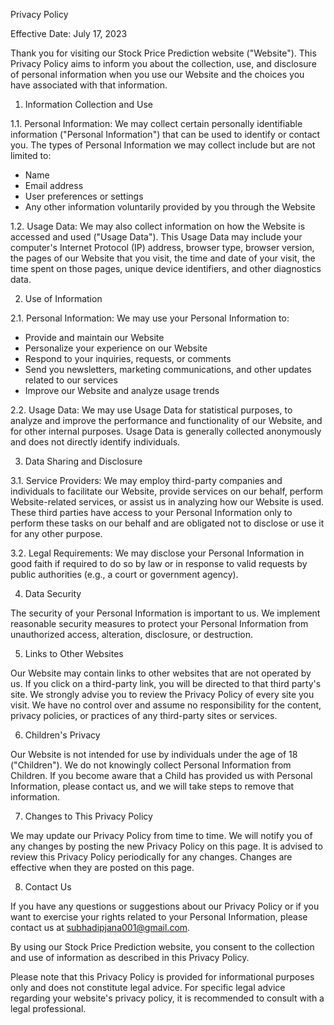 Privacy Policy

Effective Date: July 17, 2023

Thank you for visiting our Stock Price Prediction website ("Website"). This Privacy Policy aims to inform you about the collection, use, and disclosure of personal information when you use our Website and the choices you have associated with that information.

1. Information Collection and Use

1.1. Personal Information:
We may collect certain personally identifiable information ("Personal Information") that can be used to identify or contact you. The types of Personal Information we may collect include but are not limited to:

- Name
- Email address
- User preferences or settings
- Any other information voluntarily provided by you through the Website

1.2. Usage Data:
We may also collect information on how the Website is accessed and used ("Usage Data"). This Usage Data may include your computer's Internet Protocol (IP) address, browser type, browser version, the pages of our Website that you visit, the time and date of your visit, the time spent on those pages, unique device identifiers, and other diagnostics data.

2. Use of Information

2.1. Personal Information:
We may use your Personal Information to:
- Provide and maintain our Website
- Personalize your experience on our Website
- Respond to your inquiries, requests, or comments
- Send you newsletters, marketing communications, and other updates related to our services
- Improve our Website and analyze usage trends

2.2. Usage Data:
We may use Usage Data for statistical purposes, to analyze and improve the performance and functionality of our Website, and for other internal purposes. Usage Data is generally collected anonymously and does not directly identify individuals.

3. Data Sharing and Disclosure

3.1. Service Providers:
We may employ third-party companies and individuals to facilitate our Website, provide services on our behalf, perform Website-related services, or assist us in analyzing how our Website is used. These third parties have access to your Personal Information only to perform these tasks on our behalf and are obligated not to disclose or use it for any other purpose.

3.2. Legal Requirements:
We may disclose your Personal Information in good faith if required to do so by law or in response to valid requests by public authorities (e.g., a court or government agency).

4. Data Security

The security of your Personal Information is important to us. We implement reasonable security measures to protect your Personal Information from unauthorized access, alteration, disclosure, or destruction.

5. Links to Other Websites

Our Website may contain links to other websites that are not operated by us. If you click on a third-party link, you will be directed to that third party's site. We strongly advise you to review the Privacy Policy of every site you visit. We have no control over and assume no responsibility for the content, privacy policies, or practices of any third-party sites or services.

6. Children's Privacy

Our Website is not intended for use by individuals under the age of 18 ("Children"). We do not knowingly collect Personal Information from Children. If you become aware that a Child has provided us with Personal Information, please contact us, and we will take steps to remove that information.

7. Changes to This Privacy Policy

We may update our Privacy Policy from time to time. We will notify you of any changes by posting the new Privacy Policy on this page. It is advised to review this Privacy Policy periodically for any changes. Changes are effective when they are posted on this page.

8. Contact Us

If you have any questions or suggestions about our Privacy Policy or if you want to exercise your rights related to your Personal Information, please contact us at subhadipjana001@gmail.com.

By using our Stock Price Prediction website, you consent to the collection and use of information as described in this Privacy Policy.

Please note that this Privacy Policy is provided for informational purposes only and does not constitute legal advice. For specific legal advice regarding your website's privacy policy, it is recommended to consult with a legal professional.
